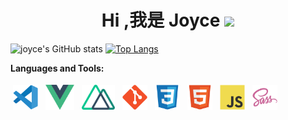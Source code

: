 <!-- <a href="" target="_blank"> Joyce </a> -->
<h1 align="center">Hi ,我是 Joyce <img
src="https://github.com/blackcater/blackcater/raw/main/images/Hi.gif" height="32" /></h1>

![joyce's GitHub stats](https://github-readme-stats.vercel.app/api?username=lcijoyce622&rank_icon=github&count_private=true&show_icons=true&theme=dark)
[![Top Langs](https://github-readme-stats.vercel.app/api/top-langs/?username=lcijoyce622&layout=compact)](https://github.com/lcijoyce622/github-readme-stats)



**Languages and Tools:**

<p>
  
<img src="https://raw.githubusercontent.com/lcijoyce622/lcijoyce/a3250a9c76f8d3860516c0d6801d8d972b653a8d/assets/vscode.svg" height="40" style="vertical-align:down; margin:4px" alt="vscode">
<img src="https://raw.githubusercontent.com/lcijoyce622/lcijoyce/a3250a9c76f8d3860516c0d6801d8d972b653a8d/assets/vue.svg" height="40" style="vertical-align:down; margin:4px" alt="vue">

<img src="https://raw.githubusercontent.com/lcijoyce622/lcijoyce/a3250a9c76f8d3860516c0d6801d8d972b653a8d/assets/nuxt.svg" height="40" style="vertical-align:down; margin:4px" alt="nuxt">
<img src="https://raw.githubusercontent.com/lcijoyce622/lcijoyce/a3250a9c76f8d3860516c0d6801d8d972b653a8d/assets/git.svg" height="40" style="vertical-align:down; margin:4px" alt="git">
<img src="https://raw.githubusercontent.com/lcijoyce622/lcijoyce/a3250a9c76f8d3860516c0d6801d8d972b653a8d/assets/css3.svg" height="40" style="vertical-align:down; margin:4px" alt="css">
<img src="https://raw.githubusercontent.com/lcijoyce622/lcijoyce/a3250a9c76f8d3860516c0d6801d8d972b653a8d/assets/html5.svg" height="40" style="vertical-align:down; margin:4px" alt="html5">
<img src="https://raw.githubusercontent.com/lcijoyce622/lcijoyce/a3250a9c76f8d3860516c0d6801d8d972b653a8d/assets/javascript.svg" height="40" style="vertical-align:down; margin:4px" alt="javascript">
<img src="https://raw.githubusercontent.com/lcijoyce622/lcijoyce/a3250a9c76f8d3860516c0d6801d8d972b653a8d/assets/sass.svg" height="40" style="vertical-align:down; margin:4px" alt="sass">
</p>
